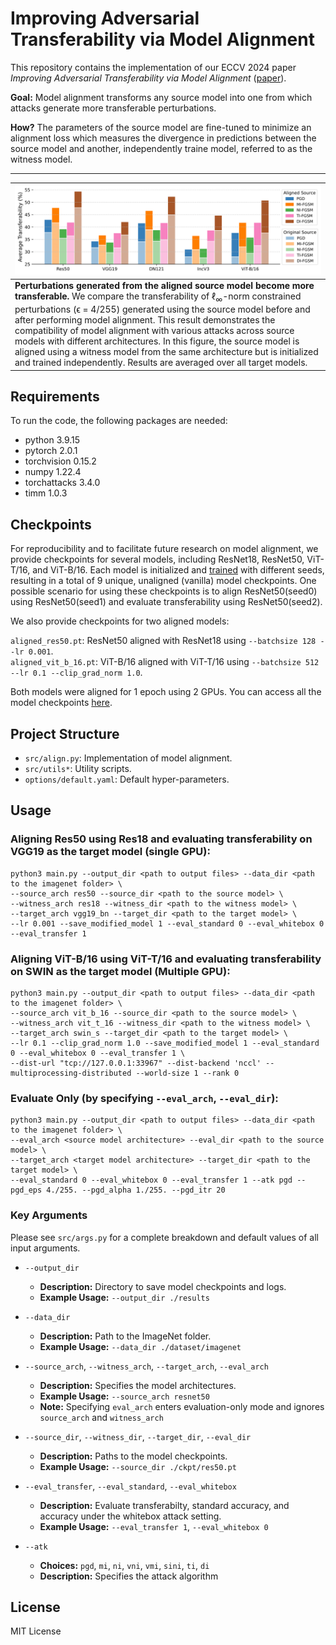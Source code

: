 # Improving Adversarial Transferability via Model Alignment

This repository contains the implementation of our ECCV 2024 paper *Improving Adversarial Transferability via Model Alignment* ([paper](https://arxiv.org/pdf/2311.18495)).

**Goal:** Model alignment transforms any source model into one from which attacks generate more transferable perturbations.

**How?** The parameters of the source model are fine-tuned to minimize an alignment loss which measures the divergence in predictions between the source model and another, independently traine model, referred to as the witness model.

---

| ![Improved Transferability](figures/improvement.png) | 
|:--| 
| **Perturbations generated from the aligned source model become more transferable.** We compare the transferability of $\ell_\infty$-norm constrained perturbations (ϵ = 4/255) generated using the source model before and after performing model alignment. This result demonstrates the compatibility of model alignment with various attacks across source models with different architectures. In this figure, the source model is aligned using a witness model from the same architecture but is initialized and trained independently. Results are averaged over all target models. |

## Requirements
To run the code, the following packages are needed:
- python 3.9.15
- pytorch 2.0.1
- torchvision 0.15.2
- numpy 1.22.4
- torchattacks 3.4.0
- timm 1.0.3

## Checkpoints
For reproducibility and to facilitate future research on model alignment, we provide checkpoints for several models, including ResNet18, ResNet50, ViT-T/16, and ViT-B/16. Each model is initialized and [trained](https://github.com/pytorch/vision/tree/main/references/classification) with different seeds, resulting in a total of 9 unique, unaligned (vanilla) model checkpoints. One possible scenario for using these checkpoints is to align ResNet50(seed0) using ResNet50(seed1) and evaluate transferability using ResNet50(seed2).

We also provide checkpoints for two aligned models:

```aligned_res50.pt```: ResNet50 aligned with ResNet18 using ```--batchsize 128 --lr 0.001```.  
```aligned_vit_b_16.pt```: ViT-B/16 aligned with ViT-T/16 using ```--batchsize 512 --lr 0.1 --clip_grad_norm 1.0```.

Both models were aligned for 1 epoch using 2 GPUs. You can access all the model checkpoints [here](https://drive.google.com/drive/folders/1uQTl4Lncd8gBi0naj9LUdTEdHXj3op5o?usp=sharing).

## Project Structure
- `src/align.py`: Implementation of model alignment.
- `src/utils*`: Utility scripts.
- `options/default.yaml`: Default hyper-parameters.

## Usage
### Aligning Res50 using Res18 and evaluating transferability on VGG19 as the target model (single GPU):
```
python3 main.py --output_dir <path to output files> --data_dir <path to the imagenet folder> \
--source_arch res50 --source_dir <path to the source model> \
--witness_arch res18 --witness_dir <path to the witness model> \
--target_arch vgg19_bn --target_dir <path to the target model> \
--lr 0.001 --save_modified_model 1 --eval_standard 0 --eval_whitebox 0 --eval_transfer 1
```

### Aligning ViT-B/16 using ViT-T/16 and evaluating transferability on SWIN as the target model (Multiple GPU):
```
python3 main.py --output_dir <path to output files> --data_dir <path to the imagenet folder> \
--source_arch vit_b_16 --source_dir <path to the source model> \
--witness_arch vit_t_16 --witness_dir <path to the witness model> \
--target_arch swin_s --target_dir <path to the target model> \
--lr 0.1 --clip_grad_norm 1.0 --save_modified_model 1 --eval_standard 0 --eval_whitebox 0 --eval_transfer 1 \
--dist-url "tcp://127.0.0.1:33967" --dist-backend 'nccl' --multiprocessing-distributed --world-size 1 --rank 0
```

### Evaluate Only (by specifying ```--eval_arch```, ```--eval_dir```):
```
python3 main.py --output_dir <path to output files> --data_dir <path to the imagenet folder> \
--eval_arch <source model architecture> --eval_dir <path to the source model> \
--target_arch <target model architecture> --target_dir <path to the target model> \
--eval_standard 0 --eval_whitebox 0 --eval_transfer 1 --atk pgd --pgd_eps 4./255. --pgd_alpha 1./255. --pgd_itr 20
```

### Key Arguments
Please see `src/args.py` for a complete breakdown and default values of all input arguments.

- `--output_dir`
  - **Description:** Directory to save model checkpoints and logs.
  - **Example Usage:** `--output_dir ./results`

- `--data_dir`
  - **Description:** Path to the ImageNet folder.
  - **Example Usage:** `--data_dir ./dataset/imagenet`

- `--source_arch`, `--witness_arch`, `--target_arch`, `--eval_arch`
  - **Description:** Specifies the model architectures.
  - **Example Usage:** `--source_arch resnet50`
  - **Note:** Specifying `eval_arch` enters evaluation-only mode and ignores `source_arch` and `witness_arch`

- `--source_dir`, `--witness_dir`, `--target_dir`, `--eval_dir`
  - **Description:** Paths to the model checkpoints.
  - **Example Usage:** `--source_dir ./ckpt/res50.pt`

- `--eval_transfer`, `--eval_standard`, `--eval_whitebox`
  - **Description:** Evaluate transferabilty, standard accuracy, and accuracy under the whitebox attack setting.
  - **Example Usage:** `--eval_transfer 1`, `--eval_whitebox 0`

- `--atk`
  - **Choices:** `pgd`, `mi`, `ni`, `vni`, `vmi`, `sini`, `ti`, `di`
  - **Description:** Specifies the attack algorithm

## License
MIT License
